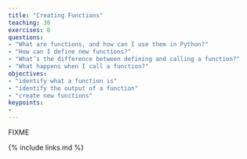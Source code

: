```yaml
---
title: "Creating Functions"
teaching: 30
exercises: 0
questions:
- "What are functions, and how can I use them in Python?"
- "How can I define new functions?"
- "What’s the difference between defining and calling a function?"
- "What happens when I call a function?"
objectives:
- "identify what a function is"
- "identify the output of a function"
- "create new functions"
keypoints:
- 
---
```

FIXME

{% include links.md %}